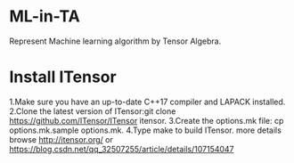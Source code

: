 # ML-in-TA
Represent Machine learning algorithm  by Tensor Algebra.

# Install ITensor
  1.Make sure you have an up-to-date C++17 compiler and LAPACK installed. 
  2.Clone the latest version of ITensor:git clone https://github.com/ITensor/ITensor itensor.
  3.Create the options.mk file: cp options.mk.sample options.mk. 
  4.Type make to build ITensor.
  more details browse http://itensor.org/ or https://blog.csdn.net/qq_32507255/article/details/107154047
